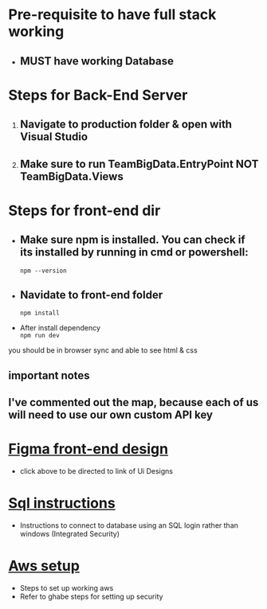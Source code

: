 
# Pre-requisite to have full stack working
  * ## **MUST** have working Database
# Steps for Back-End Server
  1. ## Navigate to **production** folder & open with Visual Studio 
  2. ## Make sure to run TeamBigData.EntryPoint **NOT** TeamBigData.Views
# Steps for front-end dir
 * ## Make sure npm is installed. You can check if its installed by running in cmd or powershell: 
   ```npm --version```
 
 * ## Navidate to front-end folder 
   ```npm install```
  
  * After install dependency\
  ```npm run dev```

you should be in browser sync and able to see html & css 
## important notes
## I've commented out the map, because each of us will need to use our own custom API key

# [Figma front-end design](https://www.figma.com/file/Yn017yQFhCZIDddC8menQT/Utification-views?node-id=0%3A1&t=dgaPizb53y1PsFsV-0)
  * click above to be directed to link of Ui Designs
# [Sql instructions](https://github.com/JosephArmas/cecs-491A-Team-Big-Data/blob/joseph/Sql%20instructions.md)
  * Instructions to connect to database using an SQL login rather than windows (Integrated Security)
# [Aws setup](https://github.com/JosephArmas/cecs-491A-Team-Big-Data/blob/joseph/AWS%20Setup.pdf)
  * Steps to set up working aws
  * Refer to ghabe steps for setting up security
